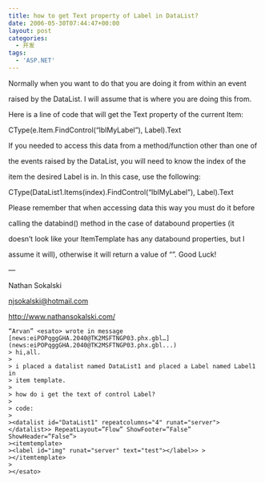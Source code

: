 ```yaml
---
title: how to get Text property of Label in DataList?
date: 2006-05-30T07:44:47+00:00
layout: post
categories:
  - 开发
tags:
  - 'ASP.NET'
---
```


Normally when you want to do that you are doing it from within an event

raised by the DataList. I will assume that is where you are doing this from.

Here is a line of code that will get the Text property of the current Item:

CType(e.Item.FindControl(“lblMyLabel”), Label).Text

If you needed to access this data from a method/function other than one of

the events raised by the DataList, you will need to know the index of the

item the desired Label is in. In this case, use the following:

CType(DataList1.Items(index).FindControl(“lblMyLabel”), Label).Text

Please remember that when accessing data this way you must do it before

calling the databind() method in the case of databound properties (it

doesn&#8217;t look like your ItemTemplate has any databound properties, but I

assume it will), otherwise it will return a value of “”. Good Luck!

—

Nathan Sokalski

njsokalski@hotmail.com

<http://www.nathansokalski.com/>

    “Arvan” <esato> wrote in message
    [news:eiPOPqggGHA.2040@TK2MSFTNGP03.phx.gbl…](news:eiPOPqggGHA.2040@TK2MSFTNGP03.phx.gbl...)
    > hi,all.
    >
    > i placed a datalist named DataList1 and placed a Label named Label1 in
    > item template.
    >
    > how do i get the text of control Label?
    >
    > code:
    >
    ><datalist id="DataList1" repeatcolumns="4" runat="server"></datalist>> RepeatLayout=”Flow” ShowFooter=”False” ShowHeader=”False”>
    ><itemtemplate>
    ><label id="img" runat="server" text="test"></label>> >
    ></itemtemplate>
    >
    ></esato>